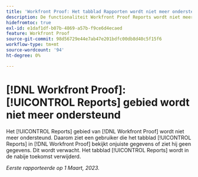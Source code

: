```yaml
---
title: 'Workfront Proof: Het tabblad Rapporten wordt niet meer ondersteund'
description: De functionaliteit Workfront Proof Reports wordt niet meer ondersteund. Daarom ziet een gebruiker die het tabblad Rapporten in Workfront Proof bekijkt, onjuiste gegevens of ziet hij helemaal geen gegevens. Dit wordt verwacht. Het tabblad Rapporten wordt in de nabije toekomst verwijderd.
hidefromtoc: true
exl-id: e1daf1df-b07b-4869-a57b-f9ce6d4ecaed
feature: Workfront Proof
source-git-commit: 98d56729e44e7ab47e201bdfc00db8d40c5f15f6
workflow-type: tm+mt
source-wordcount: '94'
ht-degree: 0%

---
```


# [!DNL Workfront Proof]: [!UICONTROL Reports] gebied wordt niet meer ondersteund

<!--Requested article-->

Het [!UICONTROL Reports] gebied van [!DNL Workfront Proof] wordt niet meer ondersteund. Daarom ziet een gebruiker die het tabblad [!UICONTROL Reports] in [!DNL Workfront Proof] bekijkt onjuiste gegevens of ziet hij geen gegevens. Dit wordt verwacht. Het tabblad [!UICONTROL Reports] wordt in de nabije toekomst verwijderd.

_Eerste rapporteerde op 1 Maart, 2023._
